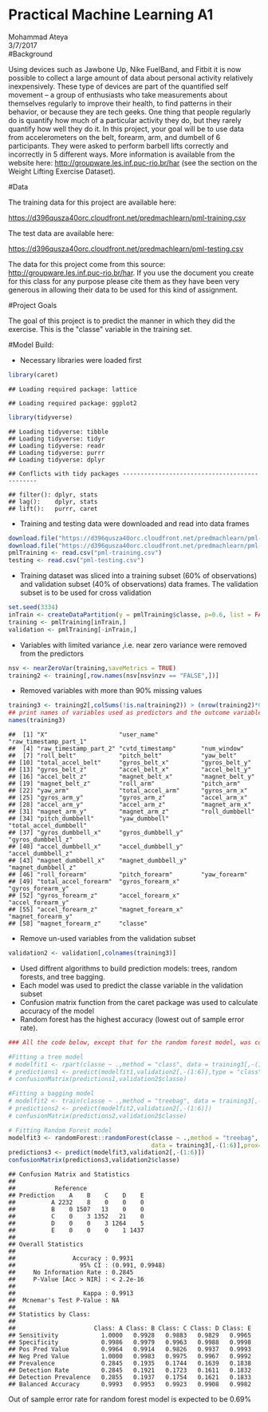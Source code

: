 # Practical Machine Learning A1
Mohammad Ateya  
3/7/2017  
#Background

Using devices such as Jawbone Up, Nike FuelBand, and Fitbit it is now possible to collect a large amount of data about personal activity relatively inexpensively. These type of devices are part of the quantified self movement – a group of enthusiasts who take measurements about themselves regularly to improve their health, to find patterns in their behavior, or because they are tech geeks. One thing that people regularly do is quantify how much of a particular activity they do, but they rarely quantify how well they do it. In this project, your goal will be to use data from accelerometers on the belt, forearm, arm, and dumbell of 6 participants. They were asked to perform barbell lifts correctly and incorrectly in 5 different ways. More information is available from the website here: http://groupware.les.inf.puc-rio.br/har (see the section on the Weight Lifting Exercise Dataset).

#Data

The training data for this project are available here:

https://d396qusza40orc.cloudfront.net/predmachlearn/pml-training.csv

The test data are available here:

https://d396qusza40orc.cloudfront.net/predmachlearn/pml-testing.csv


The data for this project come from this source: http://groupware.les.inf.puc-rio.br/har. If you use the document you create for this class for any purpose please cite them as they have been very generous in allowing their data to be used for this kind of assignment.

#Project Goals

The goal of this project is to predict the manner in which they did the exercise. This is the "classe" variable in the training set. 



#Model Build:
- Necessary libraries were loaded first 

```r
library(caret)
```

```
## Loading required package: lattice
```

```
## Loading required package: ggplot2
```

```r
library(tidyverse)
```

```
## Loading tidyverse: tibble
## Loading tidyverse: tidyr
## Loading tidyverse: readr
## Loading tidyverse: purrr
## Loading tidyverse: dplyr
```

```
## Conflicts with tidy packages ----------------------------------------------
```

```
## filter(): dplyr, stats
## lag():    dplyr, stats
## lift():   purrr, caret
```

- Training and testing data were downloaded and read into data frames


```r
download.file("https://d396qusza40orc.cloudfront.net/predmachlearn/pml-training.csv",destfile = "pml-training.csv")
download.file("https://d396qusza40orc.cloudfront.net/predmachlearn/pml-testing.csv",destfile = "pml-testing.csv")
pmlTraining <- read.csv("pml-training.csv")
testing <- read.csv("pml-testing.csv")
```

- Training dataset was sliced into a training subset (60% of observations) and validation subset (40% of observations) data frames. The validation subset is to be used for cross validation 


```r
set.seed(3334)
inTrain <- createDataPartition(y = pmlTraining$classe, p=0.6, list = FALSE)
training <- pmlTraining[inTrain,]
validation <- pmlTraining[-inTrain,]
```

- Variables with limited variance ,i.e. near zero variance were removed from the predictors

```r
nsv <- nearZeroVar(training,saveMetrics = TRUE)
training2 <- training[,row.names(nsv[nsv$nzv == "FALSE",])]
```

- Removed variables with more than 90% missing values

```r
training3 <- training2[,colSums(!is.na(training2)) > (nrow(training2)*0.9)]
## print names of variables used as predictors and the outcome variable "classe"
names(training3)
```

```
##  [1] "X"                    "user_name"            "raw_timestamp_part_1"
##  [4] "raw_timestamp_part_2" "cvtd_timestamp"       "num_window"          
##  [7] "roll_belt"            "pitch_belt"           "yaw_belt"            
## [10] "total_accel_belt"     "gyros_belt_x"         "gyros_belt_y"        
## [13] "gyros_belt_z"         "accel_belt_x"         "accel_belt_y"        
## [16] "accel_belt_z"         "magnet_belt_x"        "magnet_belt_y"       
## [19] "magnet_belt_z"        "roll_arm"             "pitch_arm"           
## [22] "yaw_arm"              "total_accel_arm"      "gyros_arm_x"         
## [25] "gyros_arm_y"          "gyros_arm_z"          "accel_arm_x"         
## [28] "accel_arm_y"          "accel_arm_z"          "magnet_arm_x"        
## [31] "magnet_arm_y"         "magnet_arm_z"         "roll_dumbbell"       
## [34] "pitch_dumbbell"       "yaw_dumbbell"         "total_accel_dumbbell"
## [37] "gyros_dumbbell_x"     "gyros_dumbbell_y"     "gyros_dumbbell_z"    
## [40] "accel_dumbbell_x"     "accel_dumbbell_y"     "accel_dumbbell_z"    
## [43] "magnet_dumbbell_x"    "magnet_dumbbell_y"    "magnet_dumbbell_z"   
## [46] "roll_forearm"         "pitch_forearm"        "yaw_forearm"         
## [49] "total_accel_forearm"  "gyros_forearm_x"      "gyros_forearm_y"     
## [52] "gyros_forearm_z"      "accel_forearm_x"      "accel_forearm_y"     
## [55] "accel_forearm_z"      "magnet_forearm_x"     "magnet_forearm_y"    
## [58] "magnet_forearm_z"     "classe"
```

- Remove un-used variables from the validation subset

```r
validation2 <- validation[,colnames(training3)]
```

- Used diffrent algorithms to build prediction models: trees, random forests, and tree bagging.
- Each model was used to predict the classe variable in the validation subset
- Confusion matrix function from the caret package was used to calculate accuracy of the model
- Random forest has the highest accuracy (lowest out of sample error rate).


```r
### All the code below, except that for the random forest model, was commented to faciliate generating the R Markdown file 

#Fitting a tree model
# modelfit1 <- rpart(classe ~ .,method = "class", data = training3[,-(1:6)])
# predictions1 <- predict(modelfit1,validation2[,-(1:6)],type = "class")
# confusionMatrix(predictions1,validation2$classe)

#Fitting a bagging model
# modelfit2 <- train(classe ~ .,method = "treebag", data = training3[,-(1:6)])
# predictions2 <- predict(modelfit2,validation2[,-(1:6)])
# confusionMatrix(predictions2,validation2$classe)

# Fitting Random Forest model
modelfit3 <- randomForest::randomForest(classe ~ .,method = "treebag", 
                                        data = training3[,-(1:6)],prox=TRUE)
predictions3 <- predict(modelfit3,validation2[,-(1:6)])
confusionMatrix(predictions3,validation2$classe)
```

```
## Confusion Matrix and Statistics
## 
##           Reference
## Prediction    A    B    C    D    E
##          A 2232    8    0    0    0
##          B    0 1507   13    0    0
##          C    0    3 1352   21    0
##          D    0    0    3 1264    5
##          E    0    0    0    1 1437
## 
## Overall Statistics
##                                          
##                Accuracy : 0.9931         
##                  95% CI : (0.991, 0.9948)
##     No Information Rate : 0.2845         
##     P-Value [Acc > NIR] : < 2.2e-16      
##                                          
##                   Kappa : 0.9913         
##  Mcnemar's Test P-Value : NA             
## 
## Statistics by Class:
## 
##                      Class: A Class: B Class: C Class: D Class: E
## Sensitivity            1.0000   0.9928   0.9883   0.9829   0.9965
## Specificity            0.9986   0.9979   0.9963   0.9988   0.9998
## Pos Pred Value         0.9964   0.9914   0.9826   0.9937   0.9993
## Neg Pred Value         1.0000   0.9983   0.9975   0.9967   0.9992
## Prevalence             0.2845   0.1935   0.1744   0.1639   0.1838
## Detection Rate         0.2845   0.1921   0.1723   0.1611   0.1832
## Detection Prevalence   0.2855   0.1937   0.1754   0.1621   0.1833
## Balanced Accuracy      0.9993   0.9953   0.9923   0.9908   0.9982
```
Out of sample error rate for random forest model is expected to be 0.69%
